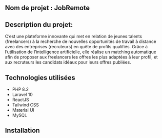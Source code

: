 ## Nom de projet : JobRemote


## Description du projet:
C’est une plateforme innovante qui met en relation de jeunes talents (freelancers) à la recherche de nouvelles opportunités de travail à distance avec des entreprises (recruteurs) en quête de profils qualifiés. Grâce à l’utilisation de l’intelligence artificielle, elle réalise un matching automatique afin de proposer aux freelancers les offres les plus adaptées à leur profil, et aux recruteurs les candidats idéaux pour leurs offres publiées.

## Technologies utilisées

- PHP 8.2
- Laravel 10
- ReactJS
- Tailwind CSS
- Material UI
- MySQL

## Installation
